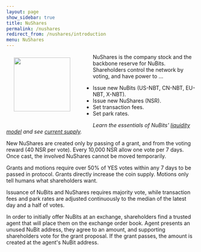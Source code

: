 ```yaml
---
layout: page
show_sidebar: true
title: NuShares
permalink: /nushares
redirect_from: /nushares/introduction
menu: NuShares
---
```

<img src="{{ site.url }}{{ site.baseurl }}/assets/nushares-logo-full-150-twotone.png" width="150" height="143" alt="" style="float: left; margin: 10px 60px 40px 20px">

NuShares is the company stock and the backbone reserve for NuBits. Shareholders control the network by voting, and have power to …

- Issue new NuBits (US-NBT, CN-NBT, EU-NBT, X-NBT).
- Issue new NuShares (NSR).
- Set transaction fees.
- Set park rates.

*Learn the essentials of NuBits' [liquidity model](https://discuss.nubits.com/t/nubits-liquidity-model/5395) and see [current supply](https://nubits.com/supply).*

New NuShares are created only by passing of a grant, and from the voting reward (40 NSR per vote). Every 10,000 NSR allow one vote per 7 days. Once cast, the involved NuShares cannot be moved temporarily.

Grants and motions require over 50% of YES votes within any 7 days to be passed in protocol. Grants directly increase the coin supply. Motions only tell humans what shareholders want.

Issuance of NuBits and NuShares requires majority vote, while transaction fees and park rates are adjusted continuously to the median of the latest day and a half of votes.

In order to initially offer NuBits at an exchange, shareholders find a trusted agent that will place them on the exchange order book. Agent presents an unused NuBit address, they agree to an amount, and supporting shareholders vote for the grant proposal. If the grant passes, the amount is created at the agent's NuBit address.

